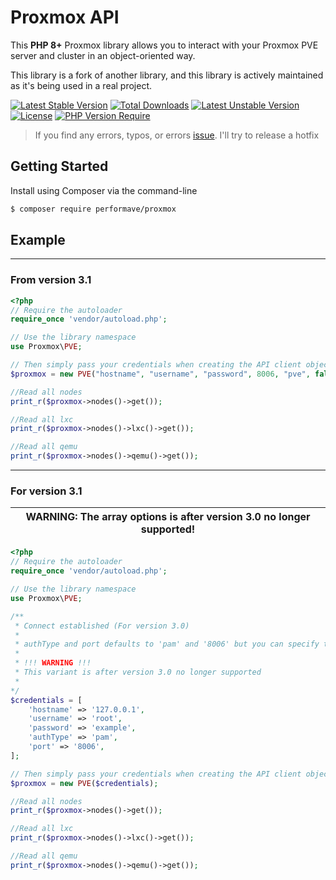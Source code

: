 # Proxmox API
This **PHP 8+** Proxmox library allows you to interact with your Proxmox PVE server and cluster in an object-oriented way.

This library is a fork of another library, and this library is actively maintained as it's being used in a real project.

[![Latest Stable Version](http://poser.pugx.org/performave/proxmox/v)](https://packagist.org/packages/performave/proxmox) [![Total Downloads](http://poser.pugx.org/performave/proxmox/downloads)](https://packagist.org/packages/performave/proxmox) [![Latest Unstable Version](http://poser.pugx.org/performave/proxmox/v/unstable)](https://packagist.org/packages/performave/proxmox) [![License](http://poser.pugx.org/performave/proxmox/license)](https://packagist.org/packages/performave/proxmox) [![PHP Version Require](http://poser.pugx.org/performave/proxmox/require/php)](https://packagist.org/packages/performave/proxmox)

> If you find any errors, typos, or errors [issue](https://github.com/performave/proxmox/issues/new). I'll try to release a hotfix

## Getting Started

Install using Composer via the command-line

```sh
$ composer require performave/proxmox
```

## Example

---
### From version 3.1

```php
<?php
// Require the autoloader
require_once 'vendor/autoload.php';

// Use the library namespace
use Proxmox\PVE;

// Then simply pass your credentials when creating the API client object.
$proxmox = new PVE("hostname", "username", "password", 8006, "pve", false);

//Read all nodes
print_r($proxmox->nodes()->get());

//Read all lxc
print_r($proxmox->nodes()->lxc()->get());

//Read all qemu
print_r($proxmox->nodes()->qemu()->get());
```

---
### For version 3.1

| WARNING: The array options is after version 3.0 no longer supported! |
| --- |

```php
<?php
// Require the autoloader
require_once 'vendor/autoload.php';

// Use the library namespace
use Proxmox\PVE;

/**
 * Connect established (For version 3.0) 
 * 
 * authType and port defaults to 'pam' and '8006' but you can specify them like so
 * 
 * !!! WARNING !!!
 * This variant is after version 3.0 no longer supported
 * 
*/
$credentials = [
    'hostname' => '127.0.0.1',
    'username' => 'root',
    'password' => 'example',
    'authType' => 'pam',
    'port' => '8006',
];

// Then simply pass your credentials when creating the API client object.
$proxmox = new PVE($credentials);

//Read all nodes
print_r($proxmox->nodes()->get());

//Read all lxc
print_r($proxmox->nodes()->lxc()->get());

//Read all qemu
print_r($proxmox->nodes()->qemu()->get());
```

[LICENSE]:./LICENSE
[PVE2 API Documentation]:http://pve.proxmox.com/pve-docs/api-viewer/index.html
[ProxmoxVE API]:http://pve.proxmox.com/wiki/Proxmox_VE_API
[Proxmox wiki]:http://pve.proxmox.com/wiki
[Composer]:https://getcomposer.org/
